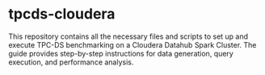 # tpcds-cloudera
This repository contains all the necessary files and scripts to set up and execute TPC-DS benchmarking on a Cloudera Datahub Spark Cluster. The guide provides step-by-step instructions for data generation, query execution, and performance analysis.
